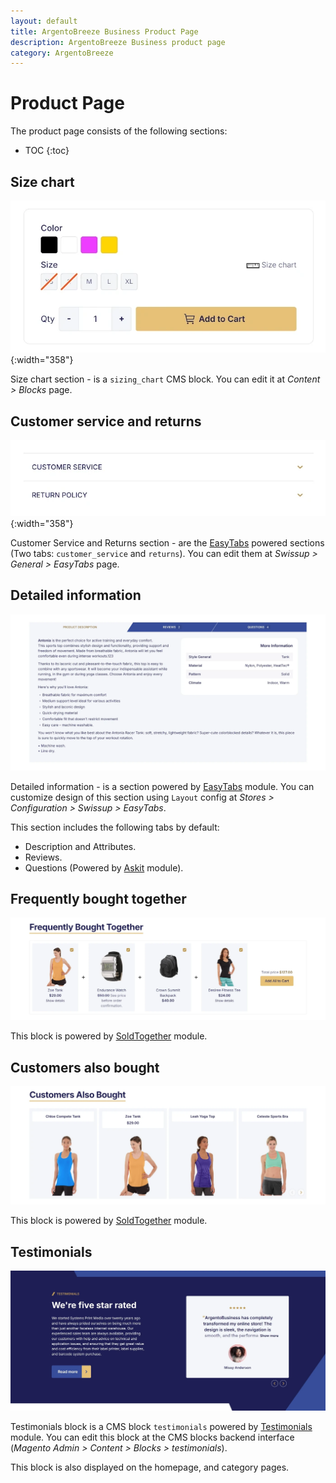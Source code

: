 ```yaml
---
layout: default
title: ArgentoBreeze Business Product Page
description: ArgentoBreeze Business product page
category: ArgentoBreeze
---
```


# Product Page

The product page consists of the following sections:

* TOC
{:toc}

## Size chart

![Sizing Chart](/images/m2/argento-breeze/business/product/size-chart-696x336.webp){:width="358"}

Size chart section - is a `sizing_chart` CMS block. You can edit it at
_Content > Blocks_ page.

## Customer service and returns

![Free shipping](/images/m2/argento-breeze/business/product/customer-service-696x168.webp){:width="358"}

Customer Service and Returns section - are the [EasyTabs](/m2/extensions/easytabs/)
powered sections (Two tabs: `customer_service` and `returns`). You can edit them at
_Swissup > General > EasyTabs_ page.

## Detailed information

![Easytabs](/images/m2/argento-breeze/business/product/easytabs-1696x842.webp)

Detailed information - is a section powered by [EasyTabs](/m2/extensions/easytabs/)
module. You can customize design of this section using `Layout` config at
_Stores > Configuration > Swissup > EasyTabs_.

This section includes the following tabs by default:

 - Description and Attributes.
 - Reviews.
 - Questions (Powered by [Askit](/m2/extensions/askit/) module).

## Frequently bought together

![Frequently bought together](/images/m2/argento-breeze/business/product/frequently-bought-together-1696x553.webp)

This block is powered by [SoldTogether](/m2/extensions/soldtogether/) module.

## Customers also bought

![Customers also bought](/images/m2/argento-breeze/business/product/customers-also-bought-1696x637.webp)

This block is powered by [SoldTogether](/m2/extensions/soldtogether/) module.

## Testimonials

![Testimonials](/images/m2/argento-breeze/business/homepage/testimonials-1671x744.webp)

Testimonials block is a CMS block `testimonials` powered by [Testimonials](/m2/extensions/testimonials/) module.
You can edit this block at the CMS blocks backend interface (_Magento Admin > Content > Blocks > testimonials_).

This block is also displayed on the homepage, and category pages.
